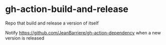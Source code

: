 # gh-action-build-and-release

Repo that build and release a version of itself

Notify https://github.com/JeanBarriere/gh-action-dependency when a new version is released
